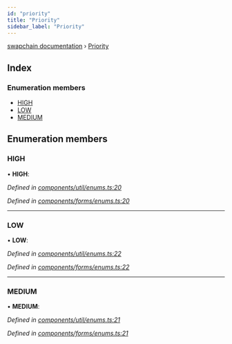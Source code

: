 ```yaml
---
id: "priority"
title: "Priority"
sidebar_label: "Priority"
---
```


[swapchain documentation](../globals.md) › [Priority](priority.md)

## Index

### Enumeration members

- [HIGH](priority.md#high)
- [LOW](priority.md#low)
- [MEDIUM](priority.md#medium)

## Enumeration members

### HIGH

• **HIGH**:

_Defined in [components/util/enums.ts:20](https://github.com/chronark/swapchain/blob/e6681b5/src/components/util/enums.ts#L20)_

_Defined in [components/forms/enums.ts:20](https://github.com/chronark/swapchain/blob/e6681b5/src/components/forms/enums.ts#L20)_

---

### LOW

• **LOW**:

_Defined in [components/util/enums.ts:22](https://github.com/chronark/swapchain/blob/e6681b5/src/components/util/enums.ts#L22)_

_Defined in [components/forms/enums.ts:22](https://github.com/chronark/swapchain/blob/e6681b5/src/components/forms/enums.ts#L22)_

---

### MEDIUM

• **MEDIUM**:

_Defined in [components/util/enums.ts:21](https://github.com/chronark/swapchain/blob/e6681b5/src/components/util/enums.ts#L21)_

_Defined in [components/forms/enums.ts:21](https://github.com/chronark/swapchain/blob/e6681b5/src/components/forms/enums.ts#L21)_
